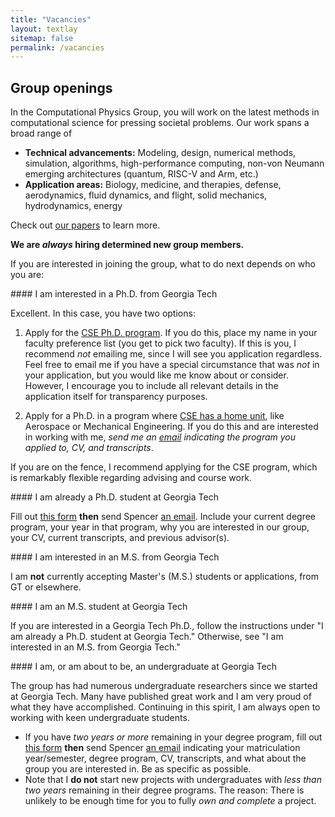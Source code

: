 ```yaml
---
title: "Vacancies"
layout: textlay
sitemap: false
permalink: /vacancies
---
```



## Group openings

In the Computational Physics Group, you will work on the latest methods in computational science for pressing societal problems.
Our work spans a broad range of 
* __Technical advancements:__ Modeling, design, numerical methods, simulation, algorithms, high-performance computing, non-von Neumann emerging architectures (quantum, RISC-V and Arm, etc.)
* __Application areas:__ Biology, medicine, and therapies, defense, aerodynamics, fluid dynamics, and flight, solid mechanics, hydrodynamics, energy

Check out <a href="{{ site.url }}{{ site.baseurl }}/papers" target="_blank">our papers</a> to learn more.

__We are _always_ hiring determined new group members.__

If you are interested in joining the group, what to do next depends on who you are:

<div class="jumbotron">
#### I am interested in a Ph.D. from Georgia Tech

Excellent. In this case, you have two options:

1. Apply for the [CSE Ph.D. program](https://www.cc.gatech.edu/degree-programs/phd-computational-science-and-engineering). If you do this, place my name in your faculty preference list (you get to pick two faculty). If this is you, I recommend _not_ emailing me, since I will see you application regardless. Feel free to email me if you have a special circumstance that was _not_ in your application, but you would like me know about or consider. However, I encourage you to include all relevant details in the application itself for transparency purposes.

2. Apply for a Ph.D. in a program where [CSE has a home unit](https://cse.gatech.edu/academics/cse-home-units-0), like Aerospace or Mechanical Engineering. If you do this and are interested in working with me, _send me an [email](mailto:{{site.email}}) indicating the program you applied to, CV, and transcripts_.

If you are on the fence, I recommend applying for the CSE program, which is remarkably flexible regarding advising and course work.
</div>

<div class="jumbotron">
#### I am already a Ph.D. student at Georgia Tech

Fill out [this form](https://forms.gle/PhQYMbcAJKbhC83w9) **then** send Spencer [an email](mailto:{{site.email}}).
Include your current degree program, your year in that program, why you are interested in our group, your CV, current transcripts, and previous advisor(s).
</div>

<div class="jumbotron">
#### I am interested in an M.S. from Georgia Tech 

I am __not__ currently accepting Master's (M.S.) students or applications, from GT or elsewhere.
</div>

<div class="jumbotron">
#### I am an M.S. student at Georgia Tech 

If you are interested in a Georgia Tech Ph.D., follow the instructions under "I am already a Ph.D. student at Georgia Tech."
Otherwise, see "I am interested in an M.S. from Georgia Tech."
</div>

<div class="jumbotron">
#### I am, or am about to be, an undergraduate at Georgia Tech

The group has had numerous undergraduate researchers since we started at Georgia Tech.
Many have published great work and I am very proud of what they have accomplished.
Continuing in this spirit, I am always open to working with keen undergraduate students.

* If you have _two years or more_ remaining in your degree program, fill out [this form](https://forms.gle/PhQYMbcAJKbhC83w9) **then** send Spencer [an email](mailto:{{site.email}}) indicating your matriculation year/semester, degree program, CV, transcripts, and what about the group you are interested in. Be as specific as possible.
* Note that I __do not__ start new projects with undergraduates with _less than two years_ remaining in their degree programs. The reason: There is unlikely to be enough time for you to fully _own and complete_ a project.

</div>
